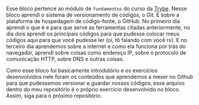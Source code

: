 Esse bloco pertence ao módulo de `fundamentos` do curso da [Trybe](https://www.betrybe.com/). Nesse bloco aprendi o sistema de versionamento de códigos, o Git. E sobre a plataforma de hospedagem de código-fonte, o GitHub. No primeiro dia aprendi o que é e para que serve as ferramentas citadas anteriormente, no dia dois aprendi os principais códigos para que pudesse colocar meus códigos aqui para que você pudesse ler (oi, tô falando com você rs). E no terceiro dia aprendemos sobre a internet e como ela funciona por trás do navegador, aprendi sobre coisas como endereço IP, sobre o protocolo de comunicação HTTP, sobre DNS e outras coisas.

Como esse bloco foi basicamente introdutório e os exercícios desenvolvidos nele foram os conteúdos que aprendemos a mexer no Github para que pudessemos versionar e guardar nossos códigos, esse arquivo dentro do meu repositório é o próprio exercício desenvolvido no bloco. Assim, siga para o próximo repositório.